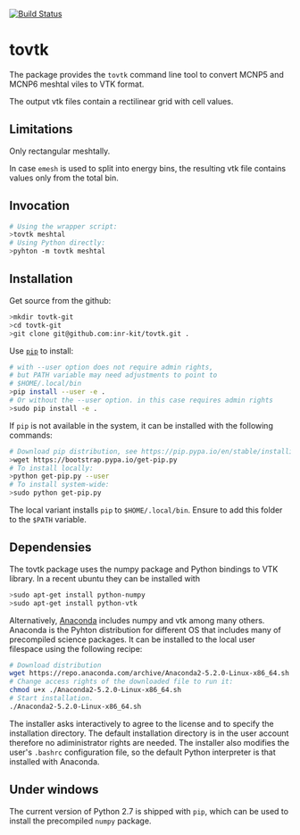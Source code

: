 [![Build Status](https://travis-ci.org/inr-kit/tovtk.svg?branch=master)](https://travis-ci.org/inr-kit/tovtk)

# tovtk
The package provides the `tovtk` command line tool to convert MCNP5 and MCNP6 meshtal viles to VTK format.

The output vtk files contain a rectilinear grid with cell values.

## Limitations
Only rectangular meshtally. 

In case `emesh` is used to split into energy bins, the resulting vtk file
contains values only from the total bin.

## Invocation

```bash
# Using the wrapper script:
>tovtk meshtal
# Using Python directly:
>pyhton -m tovtk meshtal
```

## Installation
Get source from the github:
```bash
>mkdir tovtk-git
>cd tovtk-git
>git clone git@github.com:inr-kit/tovtk.git .
```
Use [`pip`](https://pip.pypa.io/en/stable/) to install:
```bash
# with --user option does not require admin rights, 
# but PATH variable may need adjustments to point to 
# $HOME/.local/bin
>pip install --user -e .
# Or without the --user option. in this case requires admin rights
>sudo pip install -e .
```
If `pip` is not available in the system, it can be installed with the following commands:

```bash
# Download pip distribution, see https://pip.pypa.io/en/stable/installing/
>wget https://bootstrap.pypa.io/get-pip.py
# To install locally:
>python get-pip.py --user
# To install system-wide:
>sudo python get-pip.py
```
The local variant installs `pip` to `$HOME/.local/bin`. Ensure to add this folder to the `$PATH` variable.

## Dependensies
The tovtk package uses the numpy package and Python bindings to VTK library. In
a recent ubuntu they can be installed with 
```bash
>sudo apt-get install python-numpy
>sudo apt-get install python-vtk
```

Alternatively, [Anaconda](https://www.continuum.io) includes numpy and vtk
among many others. Anaconda is the Pyhton distribution for different OS that
includes many of precompiled science packages. It can be installed to the local
user filespace using the following recipe:
```bash
# Download distribution
wget https://repo.anaconda.com/archive/Anaconda2-5.2.0-Linux-x86_64.sh
# Change access rights of the downloaded file to run it:
chmod u+x ./Anaconda2-5.2.0-Linux-x86_64.sh
# Start installation. 
./Anaconda2-5.2.0-Linux-x86_64.sh
```
The installer asks interactively to agree to the license and to specify the
installation directory. The default installation directory is in the user
account therefore no adiministrator rights are needed. The installer also
modifies the user's `.bashrc` configuration file, so the default Python
interpreter is that installed with Anaconda. 

## Under windows
The current version of Python 2.7 is shipped with `pip`, which can be used to install the precompiled `numpy` package. 

